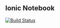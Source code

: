 ## Ionic Notebook

[![Build Status](https://travis-ci.com/ashinzekene/notebook.svg?token=NZ9bRAtxPTjYc4NsqPws&branch=master)](https://travis-ci.com/ashinzekene/notebook)
